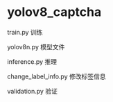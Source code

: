 # yolov8_captcha

train.py 训练

yolov8n.py 模型文件

inference.py 推理

change_label_info.py 修改标签信息

validation.py 验证
